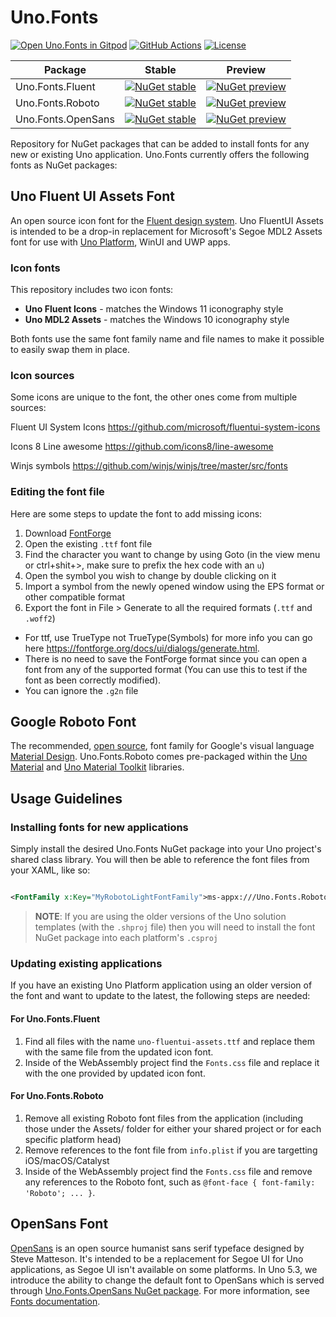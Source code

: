 # Uno.Fonts

[![Open Uno.Fonts in Gitpod](https://gitpod.io/button/open-in-gitpod.svg)](https://gitpod.io/#https://github.com/unoplatform/uno.fonts) 
[![GitHub Actions](https://github.com/unoplatform/uno.fonts/actions/workflows/ci.yml/badge.svg)](https://github.com/unoplatform/uno.fonts/actions/workflows/ci.yml)
[![License](https://img.shields.io/badge/License-Apache%202.0-blue.svg)](LICENSE)

Package|Stable|Preview
-|-|-
Uno.Fonts.Fluent|[![NuGet stable](https://img.shields.io/nuget/v/Uno.Fonts.Fluent?label=stable)](https://www.nuget.org/packages/Uno.Fonts.Fluent)|[![NuGet preview](https://img.shields.io/nuget/vpre/Uno.Fonts.Fluent?label=preview)](https://www.nuget.org/packages/Uno.Fonts.Fluent)
Uno.Fonts.Roboto|[![NuGet stable](https://img.shields.io/nuget/v/Uno.Fonts.Roboto?label=stable)](https://www.nuget.org/packages/Uno.Fonts.Roboto)|[![NuGet preview](https://img.shields.io/nuget/vpre/Uno.Fonts.Roboto?label=preview)](https://www.nuget.org/packages/Uno.Fonts.Roboto)
Uno.Fonts.OpenSans|[![NuGet stable](https://img.shields.io/nuget/v/Uno.Fonts.OpenSans?label=stable)](https://www.nuget.org/packages/Uno.Fonts.OpenSans)|[![NuGet preview](https://img.shields.io/nuget/vpre/Uno.Fonts.OpenSans?label=preview)](https://www.nuget.org/packages/Uno.Fonts.OpenSans)

Repository for NuGet packages that can be added to install fonts for any new or existing Uno application. Uno.Fonts currently offers the following fonts as NuGet packages:

## Uno Fluent UI Assets Font

An open source icon font for the [Fluent design system](https://www.microsoft.com/design/fluent). Uno FluentUI Assets is intended to be a drop-in replacement for Microsoft's Segoe MDL2 Assets font for use with [Uno Platform](https://platform.uno), WinUI and UWP apps.

### Icon fonts

This repository includes two icon fonts:

- **Uno Fluent Icons** - matches the Windows 11 iconography style
- **Uno MDL2 Assets** - matches the Windows 10 iconography style

Both fonts use the same font family name and file names to make it possible to easily swap them in place.

### Icon sources

Some icons are unique to the font, the other ones come from multiple sources:

Fluent UI System Icons
https://github.com/microsoft/fluentui-system-icons

Icons 8 Line awesome
https://github.com/icons8/line-awesome

Winjs symbols
https://github.com/winjs/winjs/tree/master/src/fonts

### Editing the font file

Here are some steps to update the font to add missing icons:

1. Download [FontForge](https://fontforge.org/en-US/)
1. Open the existing `.ttf` font file
1. Find the character you want to change by using Goto (in the view menu or ctrl+shit+>, make sure to prefix the hex code with an `u`)
1. Open the symbol you wish to change by double clicking on it
1. Import a symbol from the newly opened window using the EPS format or other compatible format
1. Export the font in File > Generate to all the required formats (`.ttf` and `.woff2`)
  - For ttf, use TrueType not TrueType(Symbols) for more info you can go here https://fontforge.org/docs/ui/dialogs/generate.html. 
  - There is no need to save the FontForge format since you can open a font from any of the supported format (You can use this to test if the font as been correctly modified).
  - You can ignore the `.g2n` file

## Google Roboto Font

The recommended, [open source](https://github.com/googlefonts/roboto), font family for Google's visual language [Material Design](https://m3.material.io/). Uno.Fonts.Roboto comes pre-packaged within the [Uno Material](https://github.com/unoplatform/Uno.Themes) and [Uno Material Toolkit](https://github.com/unoplatform/uno.toolkit.ui) libraries.

## Usage Guidelines

### Installing fonts for new applications

Simply install the desired Uno.Fonts NuGet package into your Uno project's shared class library. You will then be able to reference the font files from your XAML, like so:

```xml

<FontFamily x:Key="MyRobotoLightFontFamily">ms-appx:///Uno.Fonts.Roboto/Fonts/Roboto-Light.ttf</FontFamily>

```

> **NOTE**: If you are using the older versions of the Uno solution templates (with the `.shproj` file) then you will need to install the font NuGet package into each platform's `.csproj`

### Updating existing applications

If you have an existing Uno Platform application using an older version of the font and want to update to the latest, the following steps are needed:

#### For Uno.Fonts.Fluent

1. Find all files with the name `uno-fluentui-assets.ttf` and replace them with the same file from the updated icon font.
2. Inside of the WebAssembly project find the `Fonts.css` file and replace it with the one provided by updated icon font.

#### For Uno.Fonts.Roboto

1. Remove all existing Roboto font files from the application (including those under the Assets/ folder for either your shared project or for each specific platform head)
2. Remove references to the font file from `info.plist` if you are targetting iOS/macOS/Catalyst
3. Inside of the WebAssembly project find the `Fonts.css` file and remove any references to the Roboto font, such as `@font-face { font-family: 'Roboto'; ... }`.

## OpenSans Font

[OpenSans](https://fonts.google.com/specimen/Open+Sans) is an open source humanist sans serif typeface designed by Steve Matteson. It's intended to be a replacement for Segoe UI for Uno applications, as Segoe UI isn't available on some platforms. In Uno 5.3, we introduce the ability to change the default font to OpenSans which is served through [Uno.Fonts.OpenSans NuGet package](https://www.nuget.org/packages/Uno.Fonts.OpenSans). For more information, see [Fonts documentation](https://aka.platform.uno/feature-opensans).
